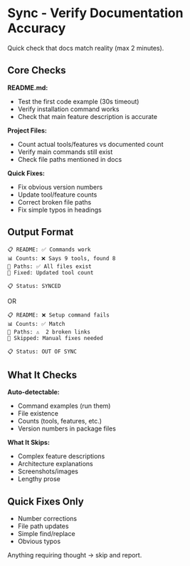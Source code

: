 # Sync - Verify Documentation Accuracy

Quick check that docs match reality (max 2 minutes).

## Core Checks

**README.md:**
- Test the first code example (30s timeout)
- Verify installation command works
- Check that main feature description is accurate

**Project Files:**
- Count actual tools/features vs documented count
- Verify main commands still exist
- Check file paths mentioned in docs

**Quick Fixes:**
- Fix obvious version numbers
- Update tool/feature counts
- Correct broken file paths
- Fix simple typos in headings

## Output Format

```
📋 README: ✅ Commands work
📊 Counts: ❌ Says 9 tools, found 8  
📁 Paths: ✅ All files exist
🔧 Fixed: Updated tool count

📋 Status: SYNCED
```

OR

```
📋 README: ❌ Setup command fails
📊 Counts: ✅ Match  
📁 Paths: ⚠️  2 broken links
🔧 Skipped: Manual fixes needed

📋 Status: OUT OF SYNC
```

## What It Checks

**Auto-detectable:**
- Command examples (run them)
- File existence
- Counts (tools, features, etc.)
- Version numbers in package files

**What It Skips:**
- Complex feature descriptions
- Architecture explanations  
- Screenshots/images
- Lengthy prose

## Quick Fixes Only

- Number corrections
- File path updates
- Simple find/replace
- Obvious typos

Anything requiring thought → skip and report.